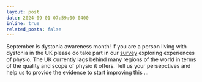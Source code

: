 ```yaml
---
layout: post
date: 2024-09-01 07:59:00-0400
inline: true
related_posts: false
---
```


September is dystonia awareness month!  If you are a person living with dystonia in the UK please do take part in our [survey](https://x.com/Krsampson1989/status/1822948098773012987) exploring experiences of physio.  The UK currently lags behind many regions of the world in terms of the quality and scope of physio it offers.  Tell us your persepctives and help us to provide the evidence to start improving this ...